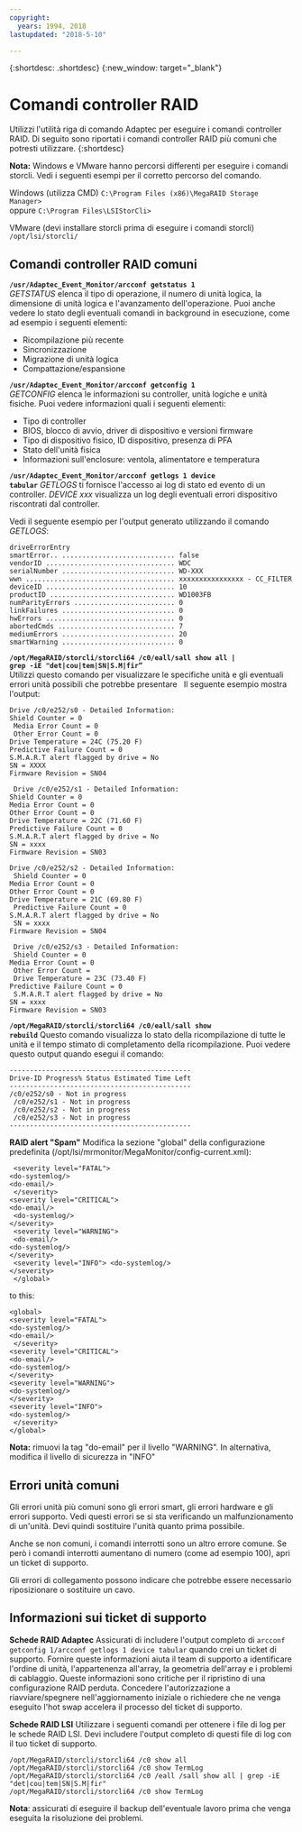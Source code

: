 ```yaml
---
copyright:
  years: 1994, 2018
lastupdated: "2018-5-10"

---
```


{:shortdesc: .shortdesc}
{:new_window: target="_blank"}

# Comandi controller RAID

Utilizzi l'utilità riga di comando Adaptec per eseguire i comandi controller RAID.
Di seguito sono riportati i comandi controller RAID più comuni che potresti utilizzare.
{:shortdesc}

**Nota:** Windows e VMware hanno percorsi differenti per eseguire i comandi storcli. Vedi i seguenti esempi per il corretto percorso del comando.

Windows (utilizza CMD)
`C:\Program Files (x86)\MegaRAID Storage Manager>`      
oppure
`C:\Program Files\LSIStorCli>`

VMware (devi installare storcli prima di eseguire i comandi storcli)
`/opt/lsi/storcli/`

## Comandi controller RAID comuni

<code><b>/usr/Adaptec_Event_Monitor/arcconf getstatus 1</b></code> <br>
_GETSTATUS_ elenca il tipo di operazione, il numero di unità logica, la dimensione di unità logica e l'avanzamento dell'operazione. Puoi anche vedere lo stato degli eventuali comandi in background in esecuzione, come ad esempio i seguenti elementi:
<ul>
  <li> Ricompilazione più recente
  <li> Sincronizzazione
  <li> Migrazione di unità logica
  <li> Compattazione/espansione
</ul>

<code><b>/usr/Adaptec_Event_Monitor/arcconf getconfig 1</b></code> <br>
_GETCONFIG_ elenca le informazioni su controller, unità logiche e unità fisiche. Puoi vedere informazioni quali i seguenti elementi:
<ul>
  <li> Tipo di controller
  <li> BIOS, blocco di avvio, driver di dispositivo e versioni firmware 
  <li> Tipo di dispositivo fisico, ID dispositivo, presenza di PFA 
  <li> Stato dell'unità fisica 
  <li> Informazioni sull'enclosure: ventola, alimentatore e temperatura
  </ul>

<code><b>/usr/Adaptec_Event_Monitor/arcconf getlogs 1 device tabular</code></b>
_GETLOGS_ ti fornisce l'accesso ai log di stato ed evento di un controller. _DEVICE xxx_ visualizza un log degli eventuali errori dispositivo riscontrati dal controller.

Vedi il seguente esempio per l'output generato utilizzando il comando _GETLOGS_:
```
driveErrorEntry
smartError.. ............................ false 
vendorID ................................ WDC
serialNumber ............................ WD-XXX
wwn ..................................... xxxxxxxxxxxxxxxx - CC_FILTER
deviceID ................................ 10
productID ............................... WD1003FB
numParityErrors ......................... 0
linkFailures ............................ 0
hwErrors ................................ 0
abortedCmds ............................. 7
mediumErrors ............................ 20
smartWarning ............................ 0
```

<code><b>/opt/MegaRAID/storcli/storcli64 /c0/eall/sall show all | grep -iE "det|cou|tem|SN|S.M|fir” </code></b><br>
Utilizzi questo comando per visualizzare le specifiche unità e gli eventuali errori unità possibili che potrebbe presentare  
Il seguente esempio mostra l'output:
```
Drive /c0/e252/s0 - Detailed Information: 
Shield Counter = 0
 Media Error Count = 0
 Other Error Count = 0 
Drive Temperature = 24C (75.20 F) 
Predictive Failure Count = 0 
S.M.A.R.T alert flagged by drive = No 
SN = XXXX 
Firmware Revision = SN04

 Drive /c0/e252/s1 - Detailed Information: 
Shield Counter = 0 
Media Error Count = 0 
Other Error Count = 0 
Drive Temperature = 22C (71.60 F) 
Predictive Failure Count = 0 
S.M.A.R.T alert flagged by drive = No 
SN = xxxx 
Firmware Revision = SN03 

Drive /c0/e252/s2 - Detailed Information:
 Shield Counter = 0 
Media Error Count = 0 
Other Error Count = 0 
Drive Temperature = 21C (69.80 F)
 Predictive Failure Count = 0 
S.M.A.R.T alert flagged by drive = No
 SN = xxxx 
Firmware Revision = SN04

 Drive /c0/e252/s3 - Detailed Information:
 Shield Counter = 0 
Media Error Count = 0
 Other Error Count =
 Drive Temperature = 23C (73.40 F) 
Predictive Failure Count = 0
 S.M.A.R.T alert flagged by drive = No 
SN = xxxx
Firmware Revision = SN03  
```

<!--<code><b>/opt/MegaRAID/storcli/storcli64 /c0 show all | less </code></b>-->
<!--You use this command to view RAID health, size, name, and other important information.-->

<code><b>/opt/MegaRAID/storcli/storcli64 /c0/eall/sall show rebuild</code></b>
Questo comando visualizza lo stato della ricompilazione di tutte le unità e il tempo stimato di completamento della ricompilazione. Puoi vedere questo output quando esegui il comando:
```
---------------------------------------------
Drive-ID Progress% Status Estimated Time Left 
---------------------------------------------
/c0/e252/s0 - Not in progress
 /c0/e252/s1 - Not in progress
 /c0/e252/s2 - Not in progress
 /c0/e252/s3 - Not in progress
--------------------------------------------- 
```

<b>RAID alert "Spam"</b>
Modifica la sezione "global" della configurazione predefinita (/opt/lsi/mrmonitor/MegaMonitor/config-current.xml): 
```<global>
 <severity level="FATAL"> 
<do-systemlog/> 
<do-email/>
 </severity>
<severity level="CRITICAL"> 
<do-email/>
 <do-systemlog/> 
</severity>
 <severity level="WARNING">
 <do-email/> 
<do-systemlog/> 
</severity>
 <severity level="INFO"> <do-systemlog/>
</severity>
 </global> 
```
to this: 
```
<global> 
<severity level="FATAL"> 
<do-systemlog/> 
<do-email/>
 </severity> 
<severity level="CRITICAL"> 
<do-email/> 
<do-systemlog/> 
</severity> 
<severity level="WARNING"> 
<do-systemlog/> 
</severity> 
<severity level="INFO">
<do-systemlog/>
 </severity> 
</global> 
```
**Nota:** rimuovi la tag "do-email" per il livello "WARNING". In alternativa, modifica il livello di sicurezza in "INFO"

## Errori unità comuni

Gli errori unità più comuni sono gli errori smart, gli errori hardware e gli errori supporto. Vedi questi errori se si sta verificando un malfunzionamento di un'unità. Devi quindi sostituire l'unità quanto prima possibile.

Anche se non comuni, i comandi interrotti sono un altro errore comune. Se però i comandi interrotti aumentano di numero (come ad esempio 100), apri un ticket di supporto.  

Gli errori di collegamento possono indicare che potrebbe essere necessario riposizionare o sostituire un cavo.

## Informazioni sui ticket di supporto

<b>Schede RAID Adaptec</b>
Assicurati di includere l'output completo di `arcconf getconfig 1/arcconf getlogs 1 device tabular` quando crei un ticket di supporto. Fornire queste informazioni aiuta il team di supporto a identificare l'ordine di unità, l'appartenenza all'array, la geometria dell'array e i problemi di cablaggio. Queste informazioni sono critiche per il ripristino di una configurazione RAID perduta. Concedere l'autorizzazione a riavviare/spegnere nell'aggiornamento iniziale o richiedere che ne venga eseguito l'hot swap accelera il processo del ticket di supporto. 

<b>Schede RAID LSI</b>
Utilizzare i seguenti comandi per ottenere i file di log per le schede RAID LSI. Devi includere l'output completo di questi file di log con il tuo ticket di supporto.
```
/opt/MegaRAID/storcli/storcli64 /c0 show all
/opt/MegaRAID/storcli/storcli64 /c0 show TermLog
/opt/MegaRAID/storcli/storcli64 /c0 /eall /sall show all | grep -iE "det|cou|tem|SN|S.M|fir"
/opt/MegaRAID/storcli/storcli64 /c0 show TermLog
```

**Nota**: assicurati di eseguire il backup dell'eventuale lavoro prima che venga eseguita la risoluzione dei problemi.
